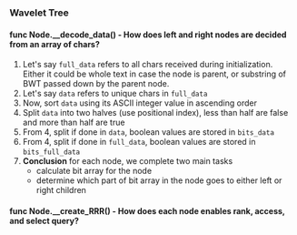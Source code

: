 ### Wavelet Tree

#### func Node.__decode_data() - How does left and right nodes are decided from an array of chars?
1. Let's say `full_data` refers to all chars received during initialization. Either it could be whole text
in case the node is parent, or substring of BWT passed down by the parent node. 
2. Let's say `data` refers to unique chars in `full_data`
3. Now, sort `data` using its ASCII integer value in ascending order 
4. Split `data` into two halves (use positional index), less than half are false and more than half are true
5. From 4, split if done in `data`, boolean values are stored in `bits_data`
6. From 4, split if done in `full_data`, boolean values are stored in `bits_full_data`
7. **Conclusion** for each node, we complete two main tasks
    - calculate bit array for the node
    - determine which part of bit array in the node goes to either left or right children

#### func Node.__create_RRR() - How does each node enables rank, access, and select query?
